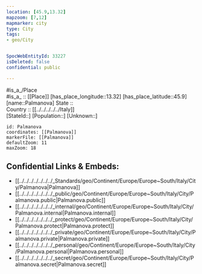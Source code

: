 ```yaml
---
location: [45.9,13.32] 
mapzoom: [7,12] 
mapmarker: city 
type: City
tags:
- geo/City


SpocWebEntityId: 33227
isDeleted: false
confidential: public

---
```

#is_a_/Place  
#is_a_ :: [[Place]] 
[has_place_longitude::13.32] 
[has_place_latitude::45.9] 
[name::Palmanova] 
State ::  
Country :: [[../../../../../Italy]]  
[StateId::] 
[Population::] 
[Unknown::] 


```leaflet
id: Palmanova
coordinates: [[Palmanova]] 
markerFile: [[Palmanova]] 
defaultZoom: 11 
maxZoom: 18
```


## Confidential Links & Embeds: 
- [[../../../../../../../_Standards/geo/Continent/Europe/Europe~South/Italy/City/Palmanova|Palmanova]] 
- [[../../../../../../../_public/geo/Continent/Europe/Europe~South/Italy/City/Palmanova.public|Palmanova.public]] 
- [[../../../../../../../_internal/geo/Continent/Europe/Europe~South/Italy/City/Palmanova.internal|Palmanova.internal]] 
- [[../../../../../../../_protect/geo/Continent/Europe/Europe~South/Italy/City/Palmanova.protect|Palmanova.protect]] 
- [[../../../../../../../_private/geo/Continent/Europe/Europe~South/Italy/City/Palmanova.private|Palmanova.private]] 
- [[../../../../../../../_personal/geo/Continent/Europe/Europe~South/Italy/City/Palmanova.personal|Palmanova.personal]] 
- [[../../../../../../../_secret/geo/Continent/Europe/Europe~South/Italy/City/Palmanova.secret|Palmanova.secret]] 

